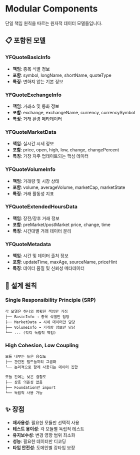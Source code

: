 # Modular Components

단일 책임 원칙을 따르는 원자적 데이터 모델들입니다.

## 📋 포함된 모델

### YFQuoteBasicInfo
- **책임**: 종목 식별 정보
- **포함**: symbol, longName, shortName, quoteType
- **특징**: 변하지 않는 기본 정보

### YFQuoteExchangeInfo  
- **책임**: 거래소 및 통화 정보
- **포함**: exchange, exchangeName, currency, currencySymbol
- **특징**: 거래 환경 메타데이터

### YFQuoteMarketData
- **책임**: 실시간 시세 정보
- **포함**: price, open, high, low, change, changePercent
- **특징**: 가장 자주 업데이트되는 핵심 데이터

### YFQuoteVolumeInfo
- **책임**: 거래량 및 시장 상태
- **포함**: volume, averageVolume, marketCap, marketState
- **특징**: 거래 활동성 지표

### YFQuoteExtendedHoursData  
- **책임**: 장전/장후 거래 정보
- **포함**: preMarket/postMarket price, change, time
- **특징**: 시간대별 거래 데이터 분리

### YFQuoteMetadata
- **책임**: 시간 및 데이터 출처 정보
- **포함**: updateTime, maxAge, sourceName, priceHint
- **특징**: 데이터 품질 및 신뢰성 메타데이터

## 🎯 설계 원칙

### Single Responsibility Principle (SRP)
```
각 모델은 하나의 명확한 책임만 가짐
├── BasicInfo → 종목 식별만 담당
├── MarketData → 시세 데이터만 담당  
├── VolumeInfo → 거래량 정보만 담당
└── ... (각각 독립적 책임)
```

### High Cohesion, Low Coupling
```
모듈 내부는 높은 응집도
├── 관련된 필드들끼리 그룹화
└── 논리적으로 함께 사용되는 데이터 집합

모듈 간에는 낮은 결합도  
├── 상호 의존성 없음
├── Foundation만 import
└── 독립적 사용 가능
```

## ✨ 장점

- **재사용성**: 필요한 모듈만 선택적 사용
- **테스트 용이성**: 각 모듈별 독립적 테스트
- **유지보수성**: 변경 영향 범위 최소화
- **성능**: 필요한 데이터만 디코딩
- **타입 안전성**: 도메인별 강타입 보장